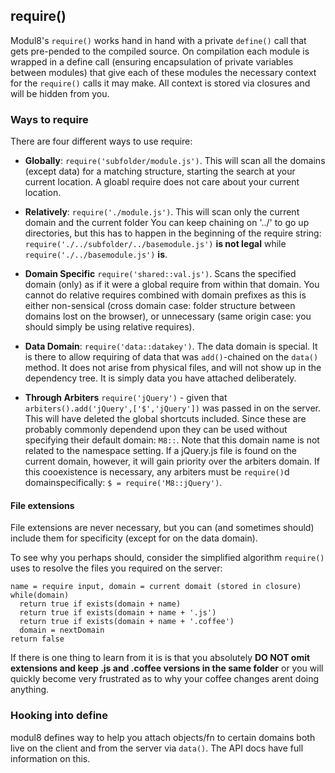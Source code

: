 ## require()

Modul8's `require()` works hand in hand with a private `define()` call that gets pre-pended to the compiled source.
On compilation each module is wrapped in a define call (ensuring encapsulation of private variables between modules) that give each of these modules
the necessary context for the `require()` calls it may make. All context is stored via closures and will be hidden from you.

### Ways to require

There are four different ways to use require:

 - **Globally**:        `require('subfolder/module.js')`. This will scan all the domains (except data) for a matching structure, starting the search at your current location.
 A gloabl require does not care about your current location.

 - **Relatively**:      `require('./module.js')`. This will scan only the current domain and the current folder
 You can keep chaining on '../' to go up directories, but this has to happen in the beginning of the require string:
 `require('./../subfolder/../basemodule.js')` **is not legal** while `require('./../basemodule.js')` **is**.

  - **Domain Specific**  `require('shared::val.js')`. Scans the specified domain (only) as if it were a global require from within that domain.
 You cannot do relative requires combined with domain prefixes as this is either non-sensical (cross domain case: folder structure between domains lost on the browser),
 or unnecessary (same origin case: you should simply be using relative requires).

 - **Data Domain**:     `require('data::datakey')`. The data domain is special. It is there to allow requiring of data that was `add()`-chained on the `data()` method.
 It does not arise from physical files, and will not show up in the dependency tree. It is simply data you have attached deliberately.

 - **Through Arbiters** `require('jQuery')` - given that `arbiters().add('jQuery',['$','jQuery'])` was passed in on the server.
 This will have deleted the global shortcuts included. Since these are probably commonly dependend upon they can be used without specifying their default domain: `M8::`.
 Note that this domain name is not related to the namespace setting. If a jQuery.js file is found on the current domain, however, it will gain priority over the
 arbiters domain. If this cooexistence is necessary, any arbiters must be `require()`d domainspecifically: `$ = require('M8::jQuery')`.

#### File extensions

 File extensions are never necessary, but you can (and sometimes should) include them for specificity (except for on the data domain).

 To see why you perhaps should, consider the simplified algorithm `require()` uses to resolve the files you required on the server:

    name = require input, domain = current domait (stored in closure)
    while(domain)
      return true if exists(domain + name)
      return true if exists(domain + name + '.js')
      return true if exists(domain + name + '.coffee')
      domain = nextDomain
    return false


 If there is one thing to learn from it is is that you absolutely **DO NOT omit extensions and keep .js and .coffee versions in the same folder**
 or you will quickly become very frustrated as to why your coffee changes arent doing anything.


### Hooking into define

modul8 defines way to help you attach objects/fn to certain domains both live on the client and from the server via `data()`.
The API docs have full information on this.


